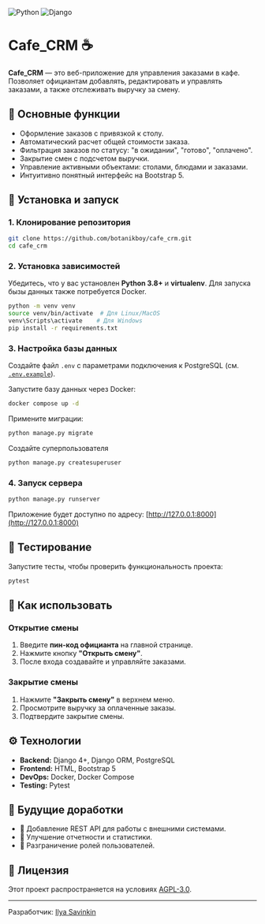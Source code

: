 ![Python](https://img.shields.io/badge/python-3.8+-blue)
![Django](https://img.shields.io/badge/Django-4+-green)

# Cafe_CRM ☕

**Cafe_CRM** — это веб-приложение для управления заказами в кафе. Позволяет официантам добавлять, редактировать и управлять заказами, а также отслеживать выручку за смену.

## 🔹 Основные функции

- Оформление заказов с привязкой к столу.
- Автоматический расчет общей стоимости заказа.
- Фильтрация заказов по статусу: "в ожидании", "готово", "оплачено".
- Закрытие смен с подсчетом выручки.
- Управление активными объектами: столами, блюдами и заказами.
- Интуитивно понятный интерфейс на Bootstrap 5.

## 🚀 Установка и запуск

### 1. Клонирование репозитория
```bash
git clone https://github.com/botanikboy/cafe_crm.git
cd cafe_crm
```

### 2. Установка зависимостей
Убедитесь, что у вас установлен **Python 3.8+** и **virtualenv**. Для запуска бызы данных также потребуется Docker.
```bash
python -m venv venv
source venv/bin/activate  # Для Linux/MacOS
venv\Scripts\activate    # Для Windows
pip install -r requirements.txt
```

### 3. Настройка базы данных
Создайте файл `.env` с параметрами подключения к PostgreSQL (см. [`.env.example`](/.env.example)).

Запустите базу данных через Docker:
```bash
docker compose up -d
```
Примените миграции:
```bash
python manage.py migrate
```

Создайте суперпользователя
```bash
python manage.py createsuperuser
```

### 4. Запуск сервера
```bash
python manage.py runserver
```
Приложение будет доступно по адресу: [http://127.0.0.1:8000](http://127.0.0.1:8000)

## 🧪 Тестирование
Запустите тесты, чтобы проверить функциональность проекта:
```bash
pytest
```

## 📌 Как использовать
### Открытие смены
1. Введите **пин-код официанта** на главной странице.
2. Нажмите кнопку **"Открыть смену"**.
3. После входа создавайте и управляйте заказами.

### Закрытие смены
1. Нажмите **"Закрыть смену"** в верхнем меню.
2. Просмотрите выручку за оплаченные заказы.
3. Подтвердите закрытие смены.

## ⚙️ Технологии
- **Backend:** Django 4+, Django ORM, PostgreSQL
- **Frontend:** HTML, Bootstrap 5
- **DevOps:** Docker, Docker Compose
- **Testing:** Pytest

## 🔮 Будущие доработки
- 🔲 Добавление REST API для работы с внешними системами.
- 🔲 Улучшение отчетности и статистики.
- 🔲 Разграничение ролей пользователей.

## 📜 Лицензия
Этот проект распространяется на условиях [AGPL-3.0](LICENSE).

---
Разработчик: [Ilya Savinkin](https://www.linkedin.com/in/ilya-savinkin-6002a711/)

